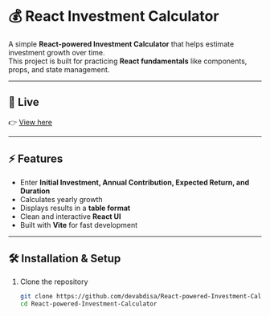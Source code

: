 # 💰 React Investment Calculator

A simple **React-powered Investment Calculator** that helps estimate investment growth over time.  
This project is built for practicing **React fundamentals** like components, props, and state management.

---

## 🚀 Live
👉 [View here](https://devabdisa.github.io/React-powered-Investment-Calculator/)

---

## ⚡ Features
- Enter **Initial Investment, Annual Contribution, Expected Return, and Duration**
- Calculates yearly growth
- Displays results in a **table format**
- Clean and interactive **React UI**
- Built with **Vite** for fast development

---

## 🛠️ Installation & Setup

1. Clone the repository
   ```bash
   git clone https://github.com/devabdisa/React-powered-Investment-Calculator.git
   cd React-powered-Investment-Calculator
